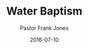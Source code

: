 ---
lunr: "true"
title: "Water Baptism"
author: "Pastor Frank Jones"
postDate: "07-10-2016"
date: 2016-07-10
category: "sermons"
slug: "2016/07/ffc_07102016"
icon: microphone
audioLink: "ffc_07102016"
tags: [water, baptism, salvation]
mp3: "ffc_07102016/07102016.mp3"
ogg: "ffc_07102016/07102016.ogg"
linkurl: "https://archive.org/download/ffc_07102016/ffc_07102016_files.xml"
ipath: "https://archive.org/download/ffc_07102016/07102016.mp3"
layout: sermon.html
---